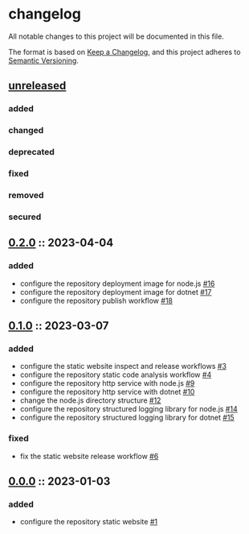 # changelog

All notable changes to this project will be documented in this file.

The format is based on [Keep a Changelog][changelog],
and this project adheres to [Semantic Versioning][semver].

## [unreleased]

### added

### changed

### deprecated

### fixed

### removed

### secured

## [0.2.0] :: 2023-04-04

### added

- configure the repository deployment image for node.js [#16](https://github.com/derftx/derftx.github.io/issues/16)
- configure the repository deployment image for dotnet [#17](https://github.com/derftx/derftx.github.io/issues/17)
- configure the repository publish workflow [#18](https://github.com/derftx/derftx.github.io/issues/18)

## [0.1.0] :: 2023-03-07

### added

- configure the static website inspect and release workflows [#3](https://github.com/derftx/derftx.github.io/issues/3)
- configure the repository static code analysis workflow [#4](https://github.com/derftx/derftx.github.io/issues/4)
- configure the repository http service with node.js [#9](https://github.com/derftx/derftx.github.io/issues/9)
- configure the repository http service with dotnet [#10](https://github.com/derftx/derftx.github.io/issues/10)
- change the node.js directory structure [#12](https://github.com/derftx/derftx.github.io/issues/12)
- configure the repository structured logging library for node.js [#14](https://github.com/derftx/derftx.github.io/issues/14)
- configure the repository structured logging library for dotnet [#15](https://github.com/derftx/derftx.github.io/issues/15)

### fixed

- fix the static website release workflow [#6](https://github.com/derftx/derftx.github.io/issues/6)

## [0.0.0] :: 2023-01-03

### added

- configure the repository static website [#1](https://github.com/derftx/derftx.github.io/issues/1)

[0.2.0]: https://github.com/derftx/derftx.github.io/compare/0.1.0...0.2.0
[0.1.0]: https://github.com/derftx/derftx.github.io/compare/0.0.0...0.1.0
[0.0.0]: https://github.com/derftx/derftx.github.io/commits/0.0.0
[changelog]: https://keepachangelog.com/en/1.0.0
[semver]: https://semver.org/spec/v2.0.0.html
[unreleased]: https://github.com/derftx/derftx.github.io
